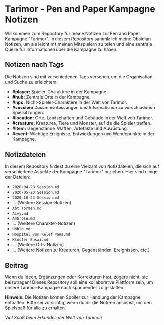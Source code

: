 # Tarimor - Pen and Paper Kampagne Notizen

Willkommen zum Repository für meine Notizen zur Pen and Paper Kampagne "Tarimor". In diesem Repository sammle ich meine Obsidian Notizen, um sie leicht mit meinen Mitspielern zu teilen und eine zentrale Quelle für Informationen über die Kampagne zu haben.

## Notizen nach Tags

Die Notizen sind mit verschiedenen Tags versehen, um die Organisation und Suche zu erleichtern:

- **#player:** Spieler-Charaktere in der Kampagne.
- **#hub:** Zentrale Orte in der Kampagne.
- **#npc:** Nicht-Spieler-Charaktere in der Welt von Tarimor.
- **#session:** Zusammenfassungen und Informationen zu verschiedenen Spielsitzungen.
- **#location:** Orte, Landschaften und Gebäude in der Welt von Tarimor.
- **#creature:** Kreaturen, Tiere und Monster, auf die die Spieler treffen.
- **#item:** Gegenstände, Waffen, Artefakte und Ausrüstung.
- **#event:** Wichtige Ereignisse, Entwicklungen und Wendepunkte in der Kampagne.

## Notizdateien

In diesem Repository findest du eine Vielzahl von Notizdateien, die sich auf verschiedene Aspekte der Kampagne "Tarimor" beziehen. Hier sind einige der Dateien:

- `2020-04-28 Session.md`
- `2020-05-20 Session.md`
- `2020-10-23 Session.md`
- ... (Weitere Session-Notizen)
- `Abt Tormen.md`
- `Aivy.md`
- `Ambrose.md`
- ... (Weitere Charakter-Notizen)
- `Höhle.md`
- `Hospital von Kelef Nana.md`
- `Kloster Ensai.md`
- ... (Weitere Orts-Notizen)
- ... (Weitere Notizen zu Kreaturen, Gegenständen, Ereignissen, etc.)

## Beitrag

Wenn du Ideen, Ergänzungen oder Korrekturen hast, zögere nicht, sie beizutragen! Dieses Repository soll eine kollaborative Plattform sein, um unsere Tarimor-Kampagne noch spannender zu gestalten.

**Hinweis:** Die Notizen können Spoiler zur Handlung der Kampagne enthalten. Bitte sei vorsichtig, wenn du dir die Notizen ansiehst, um den Spielspaß für alle zu erhalten.

*Viel Spaß beim Erkunden der Welt von Tarimor!*
